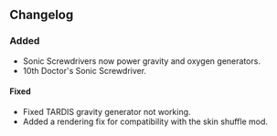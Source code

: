 ## Changelog

### Added
- Sonic Screwdrivers now power gravity and oxygen generators.
- 10th Doctor's Sonic Screwdriver.

#### Fixed
- Fixed TARDIS gravity generator not working.
- Added a rendering fix for compatibility with the skin shuffle mod.